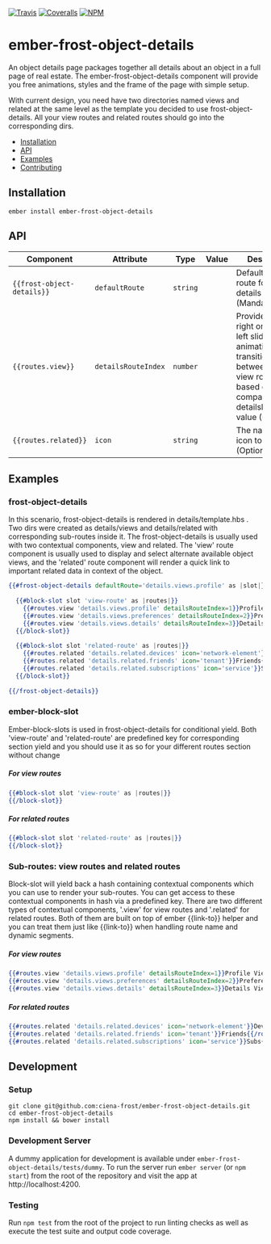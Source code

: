 [ci-img]: https://img.shields.io/travis/ciena-frost/ember-frost-object-details.svg "Travis CI Build Status"
[ci-url]: https://travis-ci.org/ciena-frost/ember-frost-object-details

[cov-img]: https://img.shields.io/coveralls/ciena-frost/ember-frost-object-details.svg "Coveralls Code Coverage"
[cov-url]: https://coveralls.io/github/ciena-frost/ember-frost-object-details

[npm-img]: https://img.shields.io/npm/v/ember-frost-object-details.svg "NPM Version"
[npm-url]: https://www.npmjs.com/package/ember-frost-object-details

[![Travis][ci-img]][ci-url] [![Coveralls][cov-img]][cov-url] [![NPM][npm-img]][npm-url]

# ember-frost-object-details
An object details page packages together all details about an object in a full page of real estate. The ember-frost-object-details component will provide you free animations, styles and the frame of the page with simple setup. 

With current design, you need have two directories named views and related at the same level as the template you decided to use frost-object-details. All your view routes and related routes should go into the corresponding dirs.
 
 * [Installation](#Installation)
 * [API](#API)
 * [Examples](#Examples)
 * [Contributing](#Contributing)

## Installation
```
ember install ember-frost-object-details
```

## API
| Component | Attribute | Type | Value | Description |
|---------| --------- | ---- | ----- | ----------- |
| `{{frost-object-details}}` | `defaultRoute` | `string` | | Default entry route for object details view (Mandatory) |
| `{{routes.view}}` | `detailsRouteIndex` | `number` | |  Provide left-to-right or right-to-left slide animation when transition between two view routes based on comparing their detailsRouteIndex value (Optional) |
| `{{routes.related}}` | `icon` | `string` | | The name of the icon to display (Optional) |

## Examples
### frost-object-details
In this scenario, frost-object-details is rendered in details/template.hbs . Two dirs were created as details/views and details/related with corresponding sub-routes inside it. 
The frost-object-details is usually used with two contextual components, view and related. The 'view' route component is usually used to display and select alternate available object views, and the 'related' route component will render a quick link to important related data in context of the object.
```handlebars
{{#frost-object-details defaultRoute='details.views.profile' as |slot|}}
  
  {{#block-slot slot 'view-route' as |routes|}}
    {{#routes.view 'details.views.profile' detailsRouteIndex=1}}Profile View{{/routes.view}}
    {{#routes.view 'details.views.preferences' detailsRouteIndex=2}}Preferences View{{/routes.view}}
    {{#routes.view 'details.views.details' detailsRouteIndex=3}}Details View{{/routes.view}}
  {{/block-slot}}
  
  {{#block-slot slot 'related-route' as |routes|}}
    {{#routes.related 'details.related.devices' icon='network-element'}}Devices{{/routes.related}}
    {{#routes.related 'details.related.friends' icon='tenant'}}Friends{{/routes.related}}
    {{#routes.related 'details.related.subscriptions' icon='service'}}Subs{{/routes.related}}
  {{/block-slot}}
  
{{/frost-object-details}}
```

### ember-block-slot  
Ember-block-slots is used in frost-object-details for conditional yield. Both 'view-route' and 'related-route' are predefined key for corresponding section yield and you should use it as so for your different routes section without change
##### For view routes
```handlebars
{{#block-slot slot 'view-route' as |routes|}}
{{/block-slot}}
```
##### For related routes
```handlebars
{{#block-slot slot 'related-route' as |routes|}}
{{/block-slot}}
```

### Sub-routes: view routes and related routes
Block-slot will yield back a hash containing contextual components which you can use to render your sub-routes. You can get access to these contextual components in hash via a predefined key. There are two different types of contextual components, '.view' for view routes and '.related' for related routes. Both of them are built on top of ember {{link-to}} helper and you can treat them just like {{link-to}} when handling route name and dynamic segments. 
##### For view routes
```handlebars
{{#routes.view 'details.views.profile' detailsRouteIndex=1}}Profile View{{/routes.view}}
{{#routes.view 'details.views.preferences' detailsRouteIndex=2}}Preferences View{{/routes.view}}
{{#routes.view 'details.views.details' detailsRouteIndex=3}}Details View{{/routes.view}}
```

##### For related routes
```handlebars
{{#routes.related 'details.related.devices' icon='network-element'}}Devices{{/routes.related}}
{{#routes.related 'details.related.friends' icon='tenant'}}Friends{{/routes.related}}
{{#routes.related 'details.related.subscriptions' icon='service'}}Subs{{/routes.related}}
```

## Development
### Setup
```
git clone git@github.com:ciena-frost/ember-frost-object-details.git
cd ember-frost-object-details
npm install && bower install
```

### Development Server
A dummy application for development is available under `ember-frost-object-details/tests/dummy`.
To run the server run `ember server` (or `npm start`) from the root of the repository and
visit the app at http://localhost:4200.

### Testing
Run `npm test` from the root of the project to run linting checks as well as execute the test suite
and output code coverage.
